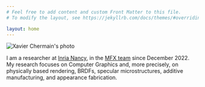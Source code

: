 ```yaml
---
# Feel free to add content and custom Front Matter to this file.
# To modify the layout, see https://jekyllrb.com/docs/themes/#overriding-theme-defaults

layout: home
---
```


![Xavier Chermain's photo]({{site.baseurl}}/data/img/xavier.jpg)

I am a researcher at [Inria Nancy](https://www.inria.fr/en/centre-inria-nancy-grand-est), in the [MFX team](https://mfx.loria.fr/) since December 2022. My research focuses on Computer Graphics and, more precisely, on physically based rendering, BRDFs, specular microstructures, additive manufacturing, and appearance fabrication.

